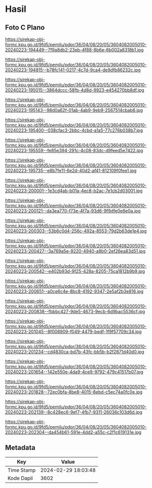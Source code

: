 # Hasil

## Foto C Plano

https://sirekap-obj-formc.kpu.go.id/9fd5/pemilu/pdpr/36/04/08/20/05/3604082005010-20240223-194449--7f9a8db2-23eb-4f88-8b6e-6b002a8318b1.jpg

https://sirekap-obj-formc.kpu.go.id/9fd5/pemilu/pdpr/36/04/08/20/05/3604082005010-20240223-194815--b78fc141-0217-4c7d-9ca4-de9dfb86232c.jpg

https://sirekap-obj-formc.kpu.go.id/9fd5/pemilu/pdpr/36/04/08/20/05/3604082005010-20240223-195015--3864dccc-58fb-4d8d-9923-e454270bb8df.jpg

https://sirekap-obj-formc.kpu.go.id/9fd5/pemilu/pdpr/36/04/08/20/05/3604082005010-20240223-195143--98d0a62f-01ab-4ab9-9eb9-2567514cbab6.jpg

https://sirekap-obj-formc.kpu.go.id/9fd5/pemilu/pdpr/36/04/08/20/05/3604082005010-20240223-195400--038cfac3-2bbc-4cbd-a1a5-77c276b038b7.jpg

https://sirekap-obj-formc.kpu.go.id/9fd5/pemilu/pdpr/36/04/08/20/05/3604082005010-20240223-195559--fe85e394-291c-4c08-83dc-d9feed5e7422.jpg

https://sirekap-obj-formc.kpu.go.id/9fd5/pemilu/pdpr/36/04/08/20/05/3604082005010-20240223-195735--e8b7fe11-6e2d-40d2-af41-812109f0fee1.jpg

https://sirekap-obj-formc.kpu.go.id/9fd5/pemilu/pdpr/36/04/08/20/05/3604082005010-20240223-200001--1e3cd4ab-b01a-4ec8-b2ac-7e1cb2d03001.jpg

https://sirekap-obj-formc.kpu.go.id/9fd5/pemilu/pdpr/36/04/08/20/05/3604082005010-20240223-200121--da3ea770-f73e-4f7a-93d6-9f9dfe0e6e0a.jpg

https://sirekap-obj-formc.kpu.go.id/9fd5/pemilu/pdpr/36/04/08/20/05/3604082005010-20240223-200303--53b6c0d4-256c-492a-8553-79d2b63de1e4.jpg

https://sirekap-obj-formc.kpu.go.id/9fd5/pemilu/pdpr/36/04/08/20/05/3604082005010-20240223-200427--3a769a5e-9220-4940-a8b0-2ef26ea83d51.jpg

https://sirekap-obj-formc.kpu.go.id/9fd5/pemilu/pdpr/36/04/08/20/05/3604082005010-20240223-200542--e402b93d-9f25-428a-8205-75ca1812b9b9.jpg

https://sirekap-obj-formc.kpu.go.id/9fd5/pemilu/pdpr/36/04/08/20/05/3604082005010-20240223-200651--a0ce6c4e-8bc8-4192-9347-2e5af2b3e816.jpg

https://sirekap-obj-formc.kpu.go.id/9fd5/pemilu/pdpr/36/04/08/20/05/3604082005010-20240223-200838--fbbbc427-9de5-4673-9ecb-6d9bac5536cf.jpg

https://sirekap-obj-formc.kpu.go.id/9fd5/pemilu/pdpr/36/04/08/20/05/3604082005010-20240223-201045--8f008909-f049-4479-bedf-1f9f57709c34.jpg

https://sirekap-obj-formc.kpu.go.id/9fd5/pemilu/pdpr/36/04/08/20/05/3604082005010-20240223-201234--cd4830ca-bd7b-43fc-bb5b-b2f2871d40d0.jpg

https://sirekap-obj-formc.kpu.go.id/9fd5/pemilu/pdpr/36/04/08/20/05/3604082005010-20240223-201654--142e550e-4da9-4ce9-9792-479c41517b07.jpg

https://sirekap-obj-formc.kpu.go.id/9fd5/pemilu/pdpr/36/04/08/20/05/3604082005010-20240223-201828--72ec0bfa-8be8-4015-8ebd-c5ec74a0fc0e.jpg

https://sirekap-obj-formc.kpu.go.id/9fd5/pemilu/pdpr/36/04/08/20/05/3604082005010-20240223-202139--8c428ec6-9ef7-4fb7-9311-26036c103d6d.jpg

https://sirekap-obj-formc.kpu.go.id/9fd5/pemilu/pdpr/36/04/08/20/05/3604082005010-20240223-202304--da454b61-591e-4dd2-a55c-c2f1c619131e.jpg


## Metadata

| Key        | Value               |
| ---------- | ------------------- |
| Time Stamp | 2024-02-29 18:03:48 |
| Kode Dapil | 3602                |




